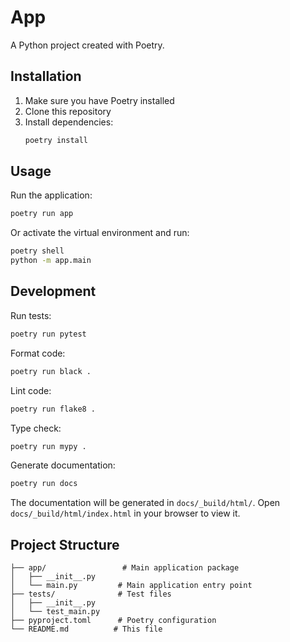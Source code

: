 # App

A Python project created with Poetry.

## Installation

1. Make sure you have Poetry installed
2. Clone this repository
3. Install dependencies:
   ```bash
   poetry install
   ```

## Usage

Run the application:
```bash
poetry run app
```

Or activate the virtual environment and run:
```bash
poetry shell
python -m app.main
```

## Development

Run tests:
```bash
poetry run pytest
```

Format code:
```bash
poetry run black .
```

Lint code:
```bash
poetry run flake8 .
```

Type check:
```bash
poetry run mypy .
```

Generate documentation:
```bash
poetry run docs
```

The documentation will be generated in `docs/_build/html/`. Open `docs/_build/html/index.html` in your browser to view it.

## Project Structure

```
├── app/                 # Main application package
│   ├── __init__.py
│   └── main.py         # Main application entry point
├── tests/              # Test files
│   ├── __init__.py
│   └── test_main.py
├── pyproject.toml      # Poetry configuration
└── README.md          # This file
``` 